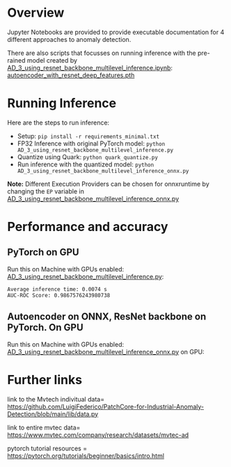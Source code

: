 # Overview
Jupyter Notebooks are provided to provide executable documentation for 4 different approaches to anomaly detection.

There are also scripts that focusses on running inference with the pre-rained model created by [AD_3_using_resnet_backbone_multilevel_inference.ipynb](./AD_3_using_resnet_backbone_multilevel_inference.ipynb):
[autoencoder_with_resnet_deep_features.pth](./autoencoder_with_resnet_deep_features.pth)

# Running Inference
Here are the steps to run inference:
- Setup: `pip install -r requirements_minimal.txt`
- FP32 Inference with original PyTorch model: `python AD_3_using_resnet_backbone_multilevel_inference.py`
- Quantize using Quark: `python quark_quantize.py`
- Run inference with the quantized model: `python AD_3_using_resnet_backbone_multilevel_inference_onnx.py`

**Note:** Different Execution Providers can be chosen for onnxruntime by changing the `EP` variable in [AD_3_using_resnet_backbone_multilevel_inference_onnx.py](./AD_3_using_resnet_backbone_multilevel_inference_onnx.py)

# Performance and accuracy

## PyTorch on GPU
Run this on Machine with GPUs enabled:
[AD_3_using_resnet_backbone_multilevel_inference.py](./AD_3_using_resnet_backbone_multilevel_inference.py):

```
Average inference time: 0.0074 s
AUC-ROC Score: 0.9867576243980738
```

## Autoencoder on ONNX, ResNet backbone on PyTorch. On GPU
Run this on Machine with GPUs enabled:
[AD_3_using_resnet_backbone_multilevel_inference_onnx.py](./AD_3_using_resnet_backbone_multilevel_inference_onnx.py) on GPU: 

# Further links
link to the Mvtech indivitual data= https://github.com/LuigiFederico/PatchCore-for-Industrial-Anomaly-Detection/blob/main/lib/data.py

link to entire mvtec data= https://www.mvtec.com/company/research/datasets/mvtec-ad

pytorch tutorial resources = https://pytorch.org/tutorials/beginner/basics/intro.html 


